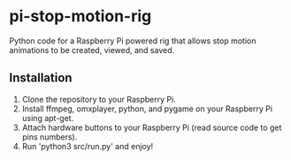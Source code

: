 # pi-stop-motion-rig

Python code for a Raspberry Pi powered rig that allows stop motion animations to be created, viewed, and saved.

## Installation

1. Clone the repository to your Raspberry Pi.
2. Install ffmpeg, omxplayer, python, and pygame on your Raspberry Pi using apt-get.
3. Attach hardware buttons to your Raspberry Pi (read source code to get pins numbers).
4. Run 'python3 src/run.py' and enjoy!
